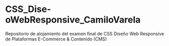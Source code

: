 # CSS_Dise-oWebResponsive_CamiloVarela
Repositorio de alojamiento del examen final de CSS Diseño Web Responsive de Plataformas E-Commerce &amp; Contenido (CMS)
